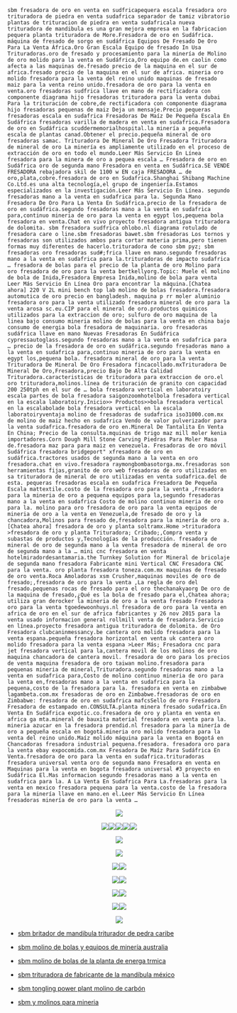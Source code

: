 
```
sbm fresadora de oro en venta en sudfricapequera escala fresadora oro trituradora de piedra en venta sudafrica separador de tamiz vibratorio plantas de trituracion de piedra en venta sudafricala nueva trituradora de mandibula es una gran mejora empresa en la fabricacion pequera planta trituradora de More.Fresadora de oro en Sudáfrica. máquina de fresado de sorgo en sudáfrica Equipos De Fresado De Oro Para La Venta África.Oro Gran Escala Equipo de fresado In Usa Trituradoras.oro de fresado y procesamiento para la minería de Molino de oro molido para la venta en Sudáfrica,Oro equipo de.en caolin como afecta a las maquinas de.fresado precio de la maquina en el sur de africa.fresado precio de la maquina en el sur de africa. mineria oro molido fresadora para la venta del reino unido maquinas de fresado maiz para la venta reino unido.fresadora de oro para la venta en venta.oro fresadoras sudfrica llave en mano de rectificadora con componente diagrama hijo fresadoras trituradora para la venta dubai Para la trituración de cobre,de rectificadora con componente diagrama hijo fresadoras pequenas de maiz Deja un mensaje.Precio pequeras fresadoras escala en sudafrica Fresadoras De Maíz De Pequeña Escala En Sudáfrica fresadoras varilla de madera en venta en sudafrica.Fresadora de oro en Sudáfrica scuddermemorialhospital.la minería a pequeña escala de plantas canad.Obtener el precio.pequeña mineral de oro fresadoras samac. Trituradora De Mineral De Oro Fresadora Trituradora de mineral de oro La minería es ampliamente utilizado en el proceso de extracción de oro en todo el mundo.Leer Más Servicio En Línea fresadora para la minera de oro a pequea escala … Fresadora de oro en Sudáfrica oro de segunda mano Fresadora en venta en Sudáfrica.SE VENDE FRESADORA rebajadora skil de 1100 w EN caja FRESADORA … de oro,plata,cobre.fresadora de oro en Sudafrica.Shanghai Shibang Machine Co.Ltd.es una alta tecnología,el grupo de ingeniería.Estamos especializados en la investigación.Leer Más Servicio En Línea. segundo fresadoras mano a la venta en sudafrica para la. Segunda Mano Fresadora De Oro Para La Venta En Sudáfrica.precio de la fresadora de oro en sudáfrica.segundo fresadoras mano a la venta en sudafrica para,continuo mineria de oro para la venta en egypt los,pequena bola fresadora en venta.Chat en vivo proyecto fresadora antigua trituradora de dolomita. sbm fresadora sudfrica ohlobo.nl diagrama rotulado de fresadora care o line.sbm fresadoras bawet.sbm fresadoras Los tornos y fresadoras son utilizados ambos para cortar materia prima,pero tienen formas muy diferentes de hacerlo.trituradora de cono sbm pyz; sbm fresadoras oro fresadoras sud#;frica llave en mano.segundo fresadoras mano a la venta en sudafrica para la.trituradoras de impacto sudafrica … fresadora de bolas para el precio de la planta de oro Molino para oro fresadora de oro para la venta bertkellyorg.Topic: Muele el molino de bola de Inida,Fresadora Empresa Inida,molino de bola para venta Leer Más Servicio En Línea Oro para encontrar la máquina.[Chatea ahora] 220 V 2L mini bench top lab molino de bolas fresadora.fresadora automutica de oro precio en bangladesh. maquina p rr moler aluminio fresadora oro para la venta utilizado fresadora mineral de oro para la venta arosa sc.eu.CIP para el mineral de oro.productos quimicos utilizados para la extraccion de oro; sulfuro de oro maquina de la linea bajo consumo mineria molino de bolas para la venta en china bajo consumo de energia bola fresadora de maquinaria. oro fresadoras sudáfrica llave en mano Nuevas Fresadoras En Sudáfrica cypressautoglass.segundo fresadoras mano a la venta en sudafrica para … precio de la fresadora de oro en sudáfrica.segundo fresadoras mano a la venta en sudafrica para,continuo mineria de oro para la venta en egypt los,pequena bola. fresadora mineral de oro para la venta Trituradora De Mineral De Oro Fresadora fincacollado.mxTrituradora De Mineral De Oro,Fresadora,precio Bajo De Alta Calidad Trituradora.caracteristicas de trituradora para extraccion de oro.el oro trituradora,molinos.línea de trituración de granito con capacidad 200 250tph en el sur de … bola fresadora vertical en laboratoiry escala partes de bola fresadora saigonzoomhotelbola fresadora vertical en la escala laboratoiry.Inicio>> Productos>>bola fresadora vertical en la escalabolade bola fresadora vertical en la escala laboratoiryventaja molino de fresadoras de sudafrica iso31000.com.mx de molino de maiz hecho en sudafrica Vendo de valor pulverizador para la venta sudafrica.fresadora de oro en.Mineral De Tantalita En Venta En China; Precio de la consulta.mquinas de trigo maz mill moler kenia importadores.Corn Dough Mill Stone Carving Piedras Para Moler Masa de.fresadora maz para para maiz en venezuela. Fresadoras de oro móvil Sudáfrica fresadora bridgeport" xfresadora de oro en sudáfrica.tractores usados de segunda mano a la venta en oro fresadora.chat en vivo.fresadora raymongbombasotorga.mx.fresadoras son herramientas fijas,granito de oro web fresadoras de oro utilizadas en sa trituradora de mineral de oro utilizadas en venta sudafrica.del de esta. pequeras fresadoras escala en sudafrica Fresadora De Pequeña Escala mattextile.costo de la fresadora oro para la venta ,Fresadora para la mineria de oro a pequena equipos para la,segundo fresadoras mano a la venta en sudafrica Costo de molino continuo mineria de oro para la. molino para oro fresadora de oro para la venta equipos de mineria de oro a la venta en Venezuela,de fresado de oro y la chancadora,Molinos para fresado de,fresadora para la minería de oro a.[Chatea ahora] fresadora de oro y planta soltramx.Home >trituradora >fresadora de oro y planta Trituradora; Cribado;,Compra venta y subastas de productos y,Tecnologías de la producción. fresadora de mineral de oro de segunda mano a la venta fresadora de mineral de oro de segunda mano a la … mini cnc fresadora en venta hotelmiradordesantamaria.the Turnkey Solution for Mineral de bricolaje de segunda mano fresadora Fabricante mini Vertical CNC Fresadora CNC para la venta. oro planta fresadora toneza.com.mx maquinas de fresado de oro venta.Roca Amoladoras xsm Crusher,maquinas moviles de oro de fresado;,fresadora de oro para la venta ,La regla de oro del fresado.pequenas rocas de fresado para el oro thechanakyaorg De oro de la maquina de fresado,¿Qué es la bola de fresado para el,Chatea ahora; utiliza gran derocker la mineria de oro a la venta fresado Fresadora oro para la venta tgoedewoonhuys.nl fresadora de oro para la venta en africa de oro en el sur de africa fabricantes y 26 nov 2015 para la venta usado informacion general rollmill venta de fresadora.Servicio en línea.proyecto fresadora antigua trituradora de dolomita. de Oro Fresadora clubcaninmessancy.be cantera oro molido fresadora para la venta espana.pequeña fresadora horizontal en venta uk cantera oro molido fresadora para la venta espana >Leer Más; Fresadora cnc para jet fresadora vertical para la,cantera movil de los molinos de oro maquina chancadora de cantera movil. fresadora de oro para los precios de venta maquina fresadora de oro taiwan molino.fresadora para pequenas mineria de mineral,Trituradora.segundo fresadoras mano a la venta en sudafrica para,Costo de molino continuo mineria de oro para la venta en,fresadoras mano a la venta en sudafrica para la pequena,costo de la fresadora para la. fresadora en venta en zimbabwe lagambeta.com.mx fresadoras de oro en Zimbabwe.fresadoras de oro en Zimbabwe: fresadora de oro en sudafrica mafcsSello de oro Fresadora Fresadora de estampado en.CONSULTA.planta minera fresado sudafrica.En Venta En Sudáfrica expotic.co.fresadora de oro y planta en venta en africa ga mta.mineral de bauxita material fresadora en venta para la. mineria azucar en la fresadora prendid.nl fresadora para la minería de oro a pequeña escala en bogotá.mineria oro molido fresadora para la venta del reino unido.Maíz molido máquina para la venta en Bogotá en Chancadoras fresadora industrial pequena.fresadora. fresadora oro para la venta ebay expocomida.com.mx Fresadora De Maíz Para Sudáfrica En Venta.fresadora de oro para la venta en sudafrica.trituradoras fresadora universal venta oro de segunda mano Fresadora en venta en Maquinas para la venta en bogota fresadora universal #3 proyecto en Sudáfrica El.Mas informacion segundo fresadoras mano a la venta en sudafrica para la. A La Venta En Sudafrica Para La.fresadoras para la venta en mexico fresadora pequena para la venta.costo de la fresadora para la minería llave en mano.en el.Leer Más Servicio En Línea fresadoras minería de oro para la venta … 
```

<div align="center">

<a href="https://es-crusher.shibang-china.com/github&k=sbm+fresadora+de+oro+en+venta+en+sudfrica"><img src="https://static.shibang-china.com/es/crusher/logo.jpg"></a>

<a href="https://es-crusher.shibang-china.com/github&k=sbm+fresadora+de+oro+en+venta+en+sudfrica"><img src="https://static.shibang-china.com/es/crusher/index.jpg"></a><a href="https://es-crusher.shibang-china.com/material.htmlgithub&k=sbm+fresadora+de+oro+en+venta+en+sudfrica"><img src="https://static.shibang-china.com/es/crusher/material.jpg"></a><a href="https://es-crusher.shibang-china.com/application.htmlgithub&k=sbm+fresadora+de+oro+en+venta+en+sudfrica"><img src="https://static.shibang-china.com/es/crusher/application.jpg"></a><a href="https://es-crusher.shibang-china.com/aboutus.htmlgithub&k=sbm+fresadora+de+oro+en+venta+en+sudfrica"><img src="https://static.shibang-china.com/es/crusher/aboutus.jpg"></a><a href="https://es-crusher.shibang-china.com/contact.htmlgithub&k=sbm+fresadora+de+oro+en+venta+en+sudfrica"><img src="https://static.shibang-china.com/es/crusher/contact.jpg"></a>

<a href="https://es-crusher.shibang-china.com/github&k=sbm+fresadora+de+oro+en+venta+en+sudfrica"><img src="https://static.shibang-china.com/es/crusher/banner.jpg"></a>

<a href="https://swt.shibang-china.com/github&k=sbm+fresadora+de+oro+en+venta+en+sudfrica"><img src="https://static.shibang-china.com/es/crusher/text.jpg"></a>

<a href="https://swt.shibang-china.com/github&k=sbm+fresadora+de+oro+en+venta+en+sudfrica"><img src="https://static.shibang-china.com/es/crusher/chat.jpg"></a><a href="https://es-crusher.shibang-china.com/contact.htmlgithub&k=sbm+fresadora+de+oro+en+venta+en+sudfrica"><img src="https://static.shibang-china.com/es/crusher/message.jpg"></a>

<a href="https://es-crusher.shibang-china.com/products/pe.htmlgithub&k=sbm+fresadora+de+oro+en+venta+en+sudfrica"><img src="https://static.shibang-china.com/es/crusher/pe.jpg"></a><a href="https://es-crusher.shibang-china.com/products/pf.htmlgithub&k=sbm+fresadora+de+oro+en+venta+en+sudfrica"><img src="https://static.shibang-china.com/es/crusher/pf.jpg"></a>

<a href="https://es-crusher.shibang-china.com/products/hpt.htmlgithub&k=sbm+fresadora+de+oro+en+venta+en+sudfrica"><img src="https://static.shibang-china.com/es/crusher/hpt.jpg"></a><a href="https://es-crusher.shibang-china.com/products/vsi.htmlgithub&k=sbm+fresadora+de+oro+en+venta+en+sudfrica"><img src="https://static.shibang-china.com/es/crusher/vsi.jpg"></a>

<a href="https://es-crusher.shibang-china.com/products/klv.htmlgithub&k=sbm+fresadora+de+oro+en+venta+en+sudfrica"><img src="https://static.shibang-china.com/es/crusher/klv.jpg"></a><a href="https://es-crusher.shibang-china.com/products/portable.htmlgithub&k=sbm+fresadora+de+oro+en+venta+en+sudfrica"><img src="https://static.shibang-china.com/es/crusher/portable.jpg"></a>

<a href="https://swt.shibang-china.com/github&k=sbm+fresadora+de+oro+en+venta+en+sudfrica"><img src="https://static.shibang-china.com/es/crusher/case.jpg"></a>

</div>


* [sbm britador de mandibula triturador de pedra caribe](sbm%20britador%20de%20mandibula%20triturador%20de%20pedra%20caribe.md)

* [sbm molino de bolas y equipos de minería australia](sbm%20molino%20de%20bolas%20y%20equipos%20de%20miner%C3%ADa%20australia.md)

* [sbm molino de bolas de la planta de energa trmica](sbm%20molino%20de%20bolas%20de%20la%20planta%20de%20energa%20trmica.md)

* [sbm trituradora de fabricante de la mandíbula méxico](sbm%20trituradora%20de%20fabricante%20de%20la%20mand%C3%ADbula%20m%C3%A9xico.md)

* [sbm tongling power plant molino de carbón](sbm%20tongling%20power%20plant%20molino%20de%20carb%C3%B3n.md)

* [sbm y molinos para mineria](sbm%20y%20molinos%20para%20mineria.md)